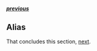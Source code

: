 ##### [previous][previous]

## Alias

That concludes this section, [next][next].

[previous]: ./arguments.md
[types]: #
[typesdoc]: http://graphql.github.io/learn/schema
[next]: ./alias.md
